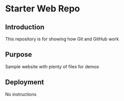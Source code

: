 # Starter Web Repo

## Introduction

This repository is for showing how Git and GitHub work

## Purpose

Sample website with plenty of files for demos

## Deployment

No instructions

